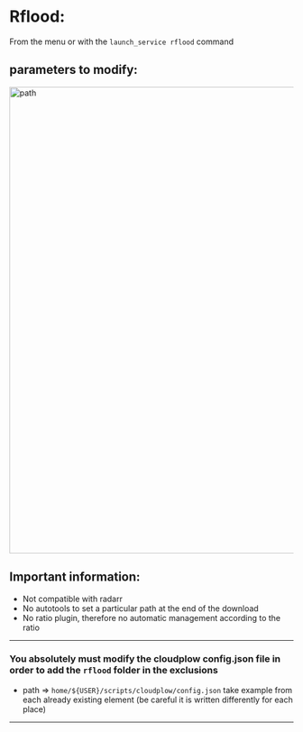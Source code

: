 # Rflood:

From the menu or with the `launch_service rflood` command  

## parameters to modify:  

<img width="828" alt="path" src="https://user-images.githubusercontent.com/64525827/149654327-93ebf2b6-de91-42a4-be70-5139719bd5b1.png">

## Important information:  

* Not compatible with radarr  
* No autotools to set a particular path at the end of the download  
* No ratio plugin, therefore no automatic management according to the ratio  


***

### You absolutely must modify the cloudplow config.json file in order to add the `rflood` folder in the exclusions  

* path => `home/${USER}/scripts/cloudplow/config.json`
take example from each already existing element (be careful it is written differently for each place)
***


